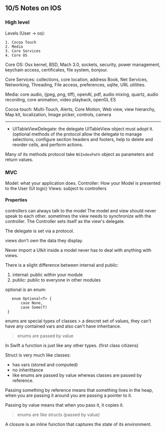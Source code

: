 10/5 Notes on IOS
--------
### High level

Levels (User -> os):

	1. Cocoa Touch
	2. Media
	3. Core Services
	4. Core OS


Core OS: Osx kernel, BSD, Mach 3.0, sockets, security, power management, keychain access, certificates, file system, bonjour.

Core Services: collections, core location, address Book, Net Services, Networking, Threading, File access, preferences, sqlite, URL utilities.

Media: core audio, (jpeg, png, tiff), openAl, pdf, audio mixing, quartz, audio recording, core animation, video playback, openGL ES

Cocoa touch: Multi-Touch, Alerts, Core Motion, Web view, view hierarchy, Map kit, localization, Image picker, controls, camera

-----
- UITableViewDelegate: the delegate UITableView object must adopt it. (optional methods of the protocol allow the delegate to manage selections, configure section headers and footers, help to delete and reorder cells, and perform actions.

Many of its methods protocol take `NSIndexPath` object as parameters and return values.

### MVC

Model: what your application does.
Controller: How your Model is presented to the User (UI logic)
Views: subject to controllers

#### Properties
controllers can always talk to the model
The model and view should never speak to each other.
sometimes the view needs to synchronize with the controller.
The Controller sets itself as the view's delegate.

The delegate is set via a protocol.

views don't own the data they display.

Never import a UIkit inside a model never has to deal with anything with views.

There is a slight difference between internal and public:
1. internal: public within your module
2. public: public to everyone in other modules

optional is an enum:
```
   enum Optional<T> {
       case None,
       case Some(T)
 }
```

enums are special types of classes > a descret set of values, they can't have any contained vars and also can't have inheritance.

> enums are passed by value

In Swift a function is just like any other types. (first class citizens)

Struct is very much like classes:
* has vars (stored and computed)
* no inherittance
* like enums are passed by value whereas classes are passed by reference.

Passing something by reference means that something lives in the heap, when you are passing it around you are passing a pointer to it.

Passing by value means that when you pass it, it copies it.

> enums are like structs (passed by value)

A closure is an inline function that captures the state of its environment.
